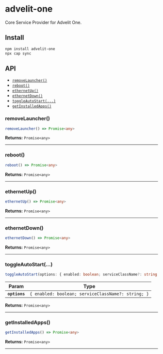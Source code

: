 # advelit-one

Core Service Provider for Advelit One.

## Install

```bash
npm install advelit-one
npx cap sync
```

## API

<docgen-index>

* [`removeLauncher()`](#removelauncher)
* [`reboot()`](#reboot)
* [`ethernetUp()`](#ethernetup)
* [`ethernetDown()`](#ethernetdown)
* [`toggleAutoStart(...)`](#toggleautostart)
* [`getInstalledApps()`](#getinstalledapps)

</docgen-index>

<docgen-api>
<!--Update the source file JSDoc comments and rerun docgen to update the docs below-->

### removeLauncher()

```typescript
removeLauncher() => Promise<any>
```

**Returns:** <code>Promise&lt;any&gt;</code>

--------------------


### reboot()

```typescript
reboot() => Promise<any>
```

**Returns:** <code>Promise&lt;any&gt;</code>

--------------------


### ethernetUp()

```typescript
ethernetUp() => Promise<any>
```

**Returns:** <code>Promise&lt;any&gt;</code>

--------------------


### ethernetDown()

```typescript
ethernetDown() => Promise<any>
```

**Returns:** <code>Promise&lt;any&gt;</code>

--------------------


### toggleAutoStart(...)

```typescript
toggleAutoStart(options: { enabled: boolean; serviceClassName?: string; }) => Promise<any>
```

| Param         | Type                                                          |
| ------------- | ------------------------------------------------------------- |
| **`options`** | <code>{ enabled: boolean; serviceClassName?: string; }</code> |

**Returns:** <code>Promise&lt;any&gt;</code>

--------------------


### getInstalledApps()

```typescript
getInstalledApps() => Promise<any>
```

**Returns:** <code>Promise&lt;any&gt;</code>

--------------------

</docgen-api>
